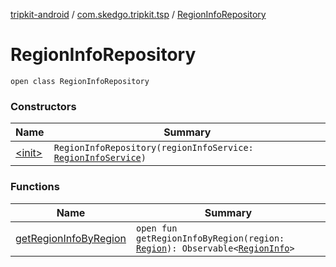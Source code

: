 [tripkit-android](../../index.md) / [com.skedgo.tripkit.tsp](../index.md) / [RegionInfoRepository](./index.md)

# RegionInfoRepository

`open class RegionInfoRepository`

### Constructors

| Name | Summary |
|---|---|
| [&lt;init&gt;](-init-.md) | `RegionInfoRepository(regionInfoService: `[`RegionInfoService`](../-region-info-service/index.md)`)` |

### Functions

| Name | Summary |
|---|---|
| [getRegionInfoByRegion](get-region-info-by-region.md) | `open fun getRegionInfoByRegion(region: `[`Region`](../../com.skedgo.android.common.model/-region/index.md)`): Observable<`[`RegionInfo`](../../com.skedgo.tripkit.data.tsp/-region-info/index.md)`>` |
